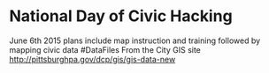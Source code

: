 # National Day of Civic Hacking
June 6th 2015 
plans include map instruction and training followed by mapping civic data
#DataFiles
From the City GIS site
http://pittsburghpa.gov/dcp/gis/gis-data-new


